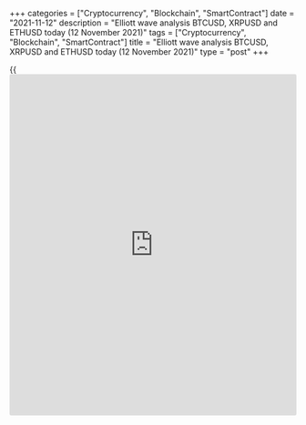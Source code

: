 +++
categories = ["Cryptocurrency", "Blockchain", "SmartContract"]
date = "2021-11-12"
description = "Elliott wave analysis BTCUSD, XRPUSD and ETHUSD today (12 November 2021)"
tags = ["Cryptocurrency", "Blockchain", "SmartContract"]
title = "Elliott wave analysis BTCUSD, XRPUSD and ETHUSD today (12 November 2021)"
type = "post"
+++

{{<iframe id="large-banner" src="https://www.bounty.group/#slide=12.0" width="100%" height="600" scrolling="no" style="border: 0px solid rgb(216, 221, 230); border-radius: 3px;">}}

2021-11-12

2021-11-12

Short-term forecast for BTCUSD, XRPUSD and ETHUSD 12.11.2021Roman Onegin

I welcome my readers!

I have prepared a short-term cryptocurrency forecast based on Elliott
wave analysis of Bitcoin, Ripple, and Ethereum. I offer entry signals to
trade each cryptocurrency.

All three cryptocurrency pairs covered in the article should be rising
in bullish impulse sub-waves of a smaller degree.

The article covers the following subjects:

##  **Elliott wave Bitcoin analysis**

The BTCUSD market is forming the impulse upwave (A), with sub-waves
1-2-3-4 completed inside. The fifth sub-wave is currently unfolding.
Corrective wave 4 of a smaller degree has recently completed as a double
three [W]-[X]-[Y] within the upward impulse (5) of [5]. The Bitcoin
price should rise in sub-wave [5] of a smaller degree to a level of
73100.00, where wave 5 will be 50% of wave 3.

### Trading plan for [BTCUSD][1] today:

Buy 64967.50, TP 73100.00

* * *

##  **Elliott wave Ripple analysis**

The XRPUSD continues forming linking wave (X), with the final sub-wave
unfolding inside as a double zigzag [W]-[X]-[Y]. The [X] is a flat
(A)-(B)-(C). There is now unfolding the upward wave [Y] as a double
zigzag (W)-(X)-(Y). Impulse wave A, the first sub-wave of the zigzag-
shaped wave (Y), has completed. The bearish correction B has also
finished. The Ripple price should be rising in the C impulse to a level
of 1.380, as outlined in the chart.

### Trading plan for [XRPUSD][2] **** today:

Buy 1.211, TP 1.380

* * *

##  **Elliott wave Ethereum analysis**

The hourly ETHUSD chart displays the upward impulse wave [5] composed of
sub-waves (1)-(2)-(3)-(4)-(5). The first four parts of this pattern,
sub-waves (1)-(2)-(3)-(4), have finished, and the upward wave (5) is
forming. The price must have been corrected down in sub-wave 4 recently,
so it will be rising in wave 5 to a level of 4930.00.

### Trading plan for [ETHUSD][3] **** today:

Buy 4785.92, TP 4930.00

* * *

P.S. Did you like my article? Share it in social networks: it will be
the best “thank you" :)

Ask me questions and comment below. I’ll be glad to answer your
questions and give necessary explanations.

 **Useful links:**

  * I recommend trying to trade with a reliable broker [here][4]. The system allows you to trade by yourself or copy successful traders from all across the globe.
  * Use my promo-code BLOG for getting deposit bonus 50% on LiteForex platform. Just enter this code in the appropriate field while [depositing][5] your trading account.
  * Telegram chat for traders: <t.me/liteforexengchat>. We are sharing the signals and trading experience
  * Telegram channel with high-quality analytics, Forex reviews, training articles, and other useful things for traders <t.me/liteforex>

## Price chart of BTCUSD in real time mode

The content of this article reflects the author’s opinion and does not
necessarily reflect the official position of LiteForex. The material
published on this page is provided for informational purposes only and
should not be considered as the provision of investment advice for the
purposes of Directive 2004/39/EC.

Rate this article:

{{value}}

( {{count}} {{title}} )

   1. my.liteforex.com/trading/chart?symbol=BTCUSD
   2. my.liteforex.com/trading/chart?symbol=XRPUSD
   3. my.liteforex.com/trading/chart?symbol=ETHUSD
   4. my.liteforex.com/?category=analysts-opinions&slug=short-term-forecast-for-[BTC](https://www.playgroundfx.com/blog/who-is-the-creator-of-bitcoin/)usd-xrpusd-and-ethusd-12112021&openPopup=%2Fregistration%2Fpopup&utm_source=blog&utm_medium=article&utm_campaign=bonus
   5. my.liteforex.com/deposit/?category=analysts-opinions&slug=short-term-forecast-for-[BTC](https://www.playgroundfx.com/blog/who-is-the-creator-of-bitcoin/)usd-xrpusd-and-ethusd-12112021&promo_code=BLOG&utm_source=blog&utm_medium=article&utm_campaign=bonus